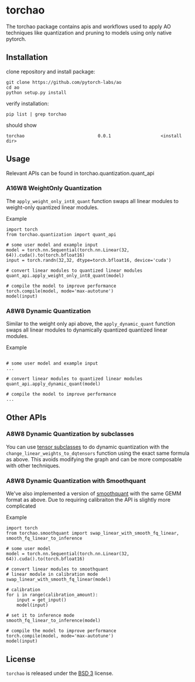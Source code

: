 # torchao

The torchao package contains apis and workflows used to apply AO techniques like quantization and pruning to models using only native pytorch.

## Installation

clone repository and install package:

```
git clone https://github.com/pytorch-labs/ao
cd ao
python setup.py install
```

verify installation:

```
pip list | grep torchao
```

should show
```
torchao                            0.0.1                   <install dir>
```

## Usage

Relevant APIs can be found in torchao.quantization.quant_api


### A16W8 WeightOnly Quantization

The `apply_weight_only_int8_quant` function swaps all
linear modules to weight-only quantized linear modules.

Example

```
import torch
from torchao.quantization import quant_api

# some user model and example input
model = torch.nn.Sequential(torch.nn.Linear(32, 64)).cuda().to(torch.bfloat16)
input = torch.randn(32,32, dtype=torch.bfloat16, device='cuda')

# convert linear modules to quantized linear modules
quant_api.apply_weight_only_int8_quant(model)

# compile the model to improve performance
torch.compile(model, mode='max-autotune')
model(input)
```

### A8W8 Dynamic Quantization

Similar to the weight only api above, the `apply_dynamic_quant` function swaps all
linear modules to dynamically quantized quantized linear modules.

Example

```

# some user model and example input
...

# convert linear modules to quantized linear modules
quant_api.apply_dynamic_quant(model)

# compile the model to improve performance
...
```

## Other APIs

### A8W8 Dynamic Quantization by subclasses

You can use [tensor subclasses](https://pytorch.org/docs/stable/notes/extending.html#subclassing-torch-tensor) to do dynamic quantization with the `change_linear_weights_to_dqtensors` function using the exact same formula as above. This avoids modifying the graph and can be more composable with
other techniques.

### A8W8 Dynamic Quantization with Smoothquant

We've also implemented a version of [smoothquant](https://arxiv.org/abs/2211.10438) with the same GEMM format as above.
Due to requiring calibraiton the API is slightly more complicated

Example

```
import torch
from torchao.smoothquant import swap_linear_with_smooth_fq_linear, smooth_fq_linear_to_inference

# some user model
model = torch.nn.Sequential(torch.nn.Linear(32, 64)).cuda().to(torch.bfloat16)

# convert linear modules to smoothquant
# linear module in calibration mode
swap_linear_with_smooth_fq_linear(model)

# calibration
for i in range(calibration_amount):
    input = get_input()
    model(input)

# set it to inference mode
smooth_fq_linear_to_inference(model)

# compile the model to improve performance
torch.compile(model, mode='max-autotune')
model(input)
```

## License

`torchao` is released under the [BSD 3](https://github.com/pytorch-labs/ao/blob/main/LICENSE) license.
